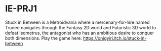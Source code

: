 # IE-PRJ1

Stuck in Between is a Metroidvania where a mercenary-for-hire named Trudee navigates through the Fantasy 2D world and Futuristic 3D world to defeat Isometrus, the antagonist who has an ambitious desire to conquer both dimensions.
Play the game here: https://onigyiri.itch.io/stuck-in-between 
